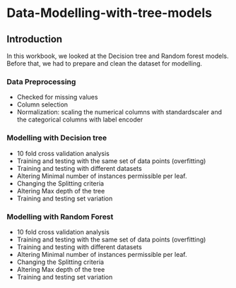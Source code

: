 # Data-Modelling-with-tree-models

## Introduction

In this workbook, we looked at the Decision tree and Random forest models. Before that, we had to prepare and clean the dataset for modelling. 
### Data Preprocessing
- Checked for missing values
- Column selection
- Normalization: scaling the numerical columns with standardscaler and the categorical columns with label encoder

### Modelling with Decision tree
- 10 fold cross validation analysis
- Training and testing with the same set of data points (overfitting)
- Training and testing with different datasets 
- Altering Minimal number of instances permissible per leaf.
- Changing the Splitting criteria
- Altering Max depth of the tree
- Training and testing set variation

### Modelling with Random Forest
- 10 fold cross validation analysis
- Training and testing with the same set of data points (overfitting)
- Training and testing with different datasets 
- Altering Minimal number of instances permissible per leaf.
- Changing the Splitting criteria
- Altering Max depth of the tree
- Training and testing set variation
